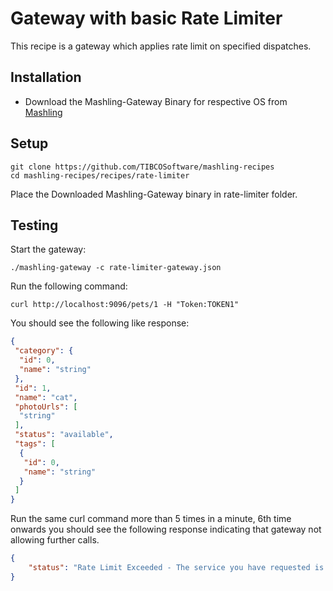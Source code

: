 # Gateway with basic Rate Limiter
This recipe is a gateway which applies rate limit on specified dispatches.

## Installation
* Download the Mashling-Gateway Binary for respective OS from [Mashling](https://github.com/TIBCOSoftware/mashling/tree/master#installation-and-usage)

## Setup
```
git clone https://github.com/TIBCOSoftware/mashling-recipes
cd mashling-recipes/recipes/rate-limiter
```
Place the Downloaded Mashling-Gateway binary in rate-limiter folder.

## Testing
Start the gateway:
```
./mashling-gateway -c rate-limiter-gateway.json
```

Run the following command:
```
curl http://localhost:9096/pets/1 -H "Token:TOKEN1"
```

You should see the following like response:
```json
{
 "category": {
  "id": 0,
  "name": "string"
 },
 "id": 1,
 "name": "cat",
 "photoUrls": [
  "string"
 ],
 "status": "available",
 "tags": [
  {
   "id": 0,
   "name": "string"
  }
 ]
}
```

Run the same curl command more than 5 times in a minute, 6th time onwards you should see the following response indicating that gateway not allowing further calls.

```json
{
    "status": "Rate Limit Exceeded - The service you have requested is over-capacity."
}
```

